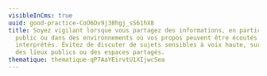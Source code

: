 ```yaml
---
visibleInCms: true
uuid: good-practice-CoO6Dv9j38hgj_sS61hX8
title: Soyez vigilant lorsque vous partagez des informations, en particulier en
  public ou dans des environnements où vos propos peuvent être écoutés ou mal
  interprétés. Évitez de discuter de sujets sensibles à voix haute, surtout dans
  des lieux publics ou des espaces partagés.
thematique: thematique-qP7AaYEirvtU1XIjwcSea
---
```

